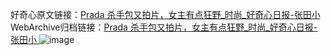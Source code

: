 好奇心原文链接：[Prada 杀手包又拍片，女主有点狂野_时尚_好奇心日报-张田小 ](https://www.qdaily.com/articles/8967.html)
WebArchive归档链接：[Prada 杀手包又拍片，女主有点狂野_时尚_好奇心日报-张田小 ](http://web.archive.org/web/20190623153653/https://www.qdaily.com/articles/8967.html)
![image](http://ww3.sinaimg.cn/large/007d5XDply1g3ve19q59lj30u02xd1kx)